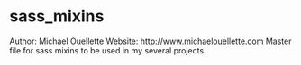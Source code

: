 # sass_mixins
Author: Michael Ouellette
Website: http://www.michaelouellette.com
Master file for sass mixins to be used in my several projects
